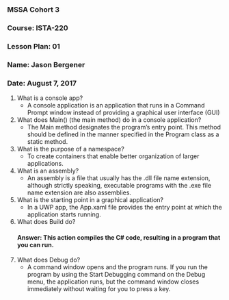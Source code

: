### MSSA Cohort 3
### Course: ISTA-220
### Lesson Plan: 01
### Name: Jason Bergener
### Date: August 7, 2017

1. What is a console app?
    - A console application is an application that runs in a Command Prompt window instead of providing a graphical user interface (GUI)
1. What does Main() (the main method) do in a console application?
    - The Main method designates the program’s entry point. This method should be defined in the manner specified in the Program class as a static method.
1. What is the purpose of a namespace?
    - To create containers that enable better organization of larger applications.
1. What is an assembly?
    - An assembly is a file that usually has the .dll file name extension, although strictly speaking, executable programs with the .exe file name extension are also assemblies.
1. What is the starting point in a graphical application?
    - In a UWP app, the App.xaml file provides the entry point at which the application starts running.
1. What does Build do?
    #### Answer: This action compiles the C# code, resulting in a program that you can run.
1. What does Debug do?
    - A command window opens and the program runs. If you run the program by using the Start Debugging command on the Debug menu, the application runs, but the command window closes immediately without waiting for you to press a key.


